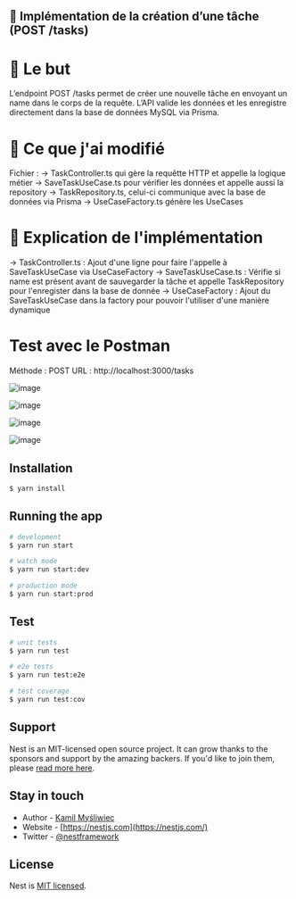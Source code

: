 ## 📌 Implémentation de la création d’une tâche (POST /tasks)

# 🎯 Le but 

L’endpoint POST /tasks permet de créer une nouvelle tâche en envoyant un name dans le corps de la requête.
L’API valide les données et les enregistre directement dans la base de données MySQL via Prisma.

# 📌 Ce que j'ai modifié 

Fichier : -> TaskController.ts qui gère la requêtte HTTP et appelle la logique métier
          -> SaveTaskUseCase.ts pour vérifier les données et appelle aussi la repository
          -> TaskRepository.ts, celui-ci communique avec la base de données via Prisma
          -> UseCaseFactory.ts génère les UseCases

# 🚀 Explication de l'implémentation

-> TaskController.ts : Ajout d'une ligne pour faire l'appelle à SaveTaskUseCase via UseCaseFactory
-> SaveTaskUseCase.ts : Vérifie si name est présent avant de sauvegarder la tâche et appelle TaskRepository pour l'enregister dans la base de donnée
-> UseCaseFactory : Ajout du SaveTaskUseCase dans la factory pour pouvoir l'utiliser d'une manière dynamique

# Test avec le Postman 

Méthode : POST
URL : http://localhost:3000/tasks

![image](https://github.com/user-attachments/assets/7e2ad7c2-fcc0-49dc-b43b-66d943f8e9b1)

![image](https://github.com/user-attachments/assets/1df9a20c-f130-45ef-80a9-1a6f8f9ebf90)

![image](https://github.com/user-attachments/assets/31a8d36d-98b4-4cb9-be83-578552894bc8)

![image](https://github.com/user-attachments/assets/bca9d34f-5540-4fdb-a8a3-60bb8387b061)

## Installation

```bash
$ yarn install
```

## Running the app

```bash
# development
$ yarn run start

# watch mode
$ yarn run start:dev

# production mode
$ yarn run start:prod
```

## Test

```bash
# unit tests
$ yarn run test

# e2e tests
$ yarn run test:e2e

# test coverage
$ yarn run test:cov
```

## Support

Nest is an MIT-licensed open source project. It can grow thanks to the sponsors and support by the amazing backers. If you'd like to join them, please [read more here](https://docs.nestjs.com/support).

## Stay in touch

- Author - [Kamil Myśliwiec](https://kamilmysliwiec.com)
- Website - [https://nestjs.com](https://nestjs.com/)
- Twitter - [@nestframework](https://twitter.com/nestframework)

## License

Nest is [MIT licensed](LICENSE).
